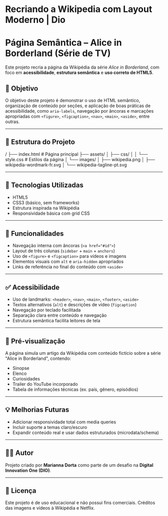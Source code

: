 # Recriando a Wikipedia com Layout Moderno | Dio
# Página Semântica – Alice in Borderland (Série de TV)

Este projeto recria a página da Wikipédia da série *Alice in Borderland*, com foco em **acessibilidade**, **estrutura semântica** e **uso correto de HTML5**.

## 🎯 Objetivo

O objetivo deste projeto é demonstrar o uso de HTML semântico, organização de conteúdo por seções, e aplicação de boas práticas de acessibilidade, como `aria-labels`, navegação por âncoras e marcações apropriadas com `<figure>`, `<figcaption>`, `<nav>`, `<main>`, `<aside>`, entre outras.

---

## 📁 Estrutura do Projeto

/
├── index.html # Página principal
├── assets/
│ ├── css/
│ │ └── style.css # Estilos da página
│ └── images/
│ ├── wikipedia.png
│ ├── wikipedia-wordmark-fr.svg
│ └── wikipedia-tagline-pt.svg


---

## 🧱 Tecnologias Utilizadas

- HTML5
- CSS3 (básico, sem frameworks)
- Estrutura inspirada na Wikipédia
- Responsividade básica com grid CSS

---

## 📌 Funcionalidades

- Navegação interna com âncoras (`<a href="#id">`)
- Layout de três colunas (`sidebar` + `main` + `anchors`)
- Uso de `<figure>` e `<figcaption>` para vídeos e imagens
- Elementos visuais com `alt` e `aria-hidden` apropriados
- Links de referência no final do conteúdo com `<aside>`

---

## ✅ Acessibilidade

- Uso de landmarks: `<header>`, `<nav>`, `<main>`, `<footer>`, `<aside>`
- Textos alternativos (`alt`) e descrições de vídeo (`figcaption`)
- Navegação por teclado facilitada
- Separação clara entre conteúdo e navegação
- Estrutura semântica facilita leitores de tela

---

## 📸 Pré-visualização

A página simula um artigo da Wikipédia com conteúdo fictício sobre a série "Alice in Borderland", contendo:

- Sinopse
- Elenco
- Curiosidades
- Trailer do YouTube incorporado
- Tabela de informações técnicas (ex. país, gênero, episódios)

---

## 💡 Melhorias Futuras

- Adicionar responsividade total com media queries
- Incluir suporte a temas claro/escuro
- Expandir conteúdo real e usar dados estruturados (microdata/schema)

---

## 👩‍💻 Autor

Projeto criado por **Marianna Dorta** como parte de um desafio na **Digital Innovation One (DIO)**.

---

## 📄 Licença

Este projeto é de uso educacional e não possui fins comerciais. Créditos das imagens e vídeos à Wikipédia e Netflix.

